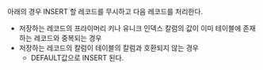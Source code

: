 아래의 경우 INSERT 할 레코드를 무시하고 다음 레코드를 처리한다.
- 저장하는 레코드의 프라이머리 키나 유니크 인덱스 칼럼의 값이 이미 테이블에 존재하는 레코드와 중복되는 경우
- 저장하는 레코드의 칼럼이 테이블의 칼럼과 호환되지 않는 경우
	- DEFAULT값으로 INSERT 된다.